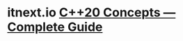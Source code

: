 # itnext.io [C++20 Concepts — Complete Guide](https://itnext.io/c-20-concepts-complete-guide-42c9e009c6bf)
